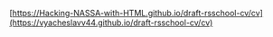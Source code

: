 [https://Hacking-NASSA-with-HTML.github.io/draft-rsschool-cv/cv](https://vyacheslavv44.github.io/draft-rsschool-cv/cv)
